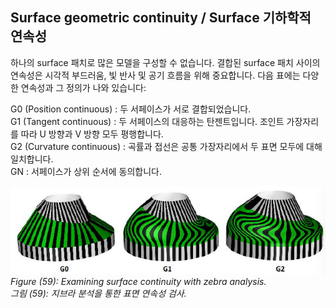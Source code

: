 ## Surface geometric continuity / Surface 기하학적 연속성

하나의 surface 패치로 많은 모델을 구성할 수 없습니다. 결합된 surface 패치 사이의 연속성은 시각적 부드러움, 빛 반사 및 공기 흐름을 위해 중요합니다.
다음 표에는 다양한 연속성과 그 정의가 나와 있습니다:

G0 (Position continuous) : 두 서페이스가 서로 결합되었습니다. <br>
G1 (Tangent continuous) : 두 서페이스의 대응하는 탄젠트입니다. 조인트 가장자리를 따라 U 방향과 V 방향 모두 평행합니다. <br>
G2 (Curvature continuous) : 곡률과 접선은 공통 가장자리에서 두 표면 모두에 대해 일치합니다. <br>
GN : 서페이스가 상위 순서에 동의합니다.

![figure59](img\Figure_(59).png) <br>
*Figure (59): Examining surface continuity with zebra analysis.* <br>
*그림 (59): 지브라 분석을 통한 표면 연속성 검사.*
